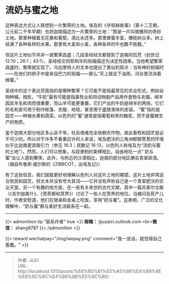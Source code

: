 # 流奶与蜜之地

这种表达方式让人联想到一片繁荣的土地。埃及的《辛努赫故事》（第十二王朝，公元前二千年早期）也将迦南描述为一片繁荣的土地：“那是一片叫做雅阿的奇妙土地。那里种植着无花果和葡萄，酒比水还多。那里蜂蜜丰富，橄榄树众多。树上结满了各种各样的水果。那里有大麦和小麦，各种各样的牛也数不胜数。”

但这片土地似乎并非一直繁荣昌盛；几段圣经经文都提到了迦南的饥荒（创世记 12:10；26:1；43:1）。圣经经文将耶和华的祝福描述为决定性因素。当他希望繁荣昌盛时，繁荣就实现了。乌加里特人的文本也提出了类似的观点：当有神的祝福时——在他们的例子中是来自巴力的祝福——那么“天上就会下油雨，河谷里流淌着蜂蜜。” 

圣经中的这个表达究竟指的是哪种繁荣？它可能不是指最常见的农业形式，例如谷物种植。相反，“牛奶”最有可能是指畜牧业和将动物副产品用作食物与衣服。绵羊因其羊毛和肉而很重要，而山羊可能更重要。它们产出的牛奶是绵羊的两倍，它们的毛和皮可用于制作帐篷、衣服、地毯，甚至用于盛放液体的皮袋。 “蜜”指的是园艺——种植水果和蔬菜。以色列的“蜜”通常是指葡萄和枣的糖浆，而不是蜜蜂生产的物质。

鉴于迦南大部分地区多山且干旱，社会很难完全依赖农作物。故此畜牧和园艺是必不可少的。所以对于许多不看重应许的人来说，埃及肥沃的三角洲郁郁葱葱的环境似乎比迦南更具吸引力（参见 16:3；民数记 16:13，以色列人称埃及为“流奶与蜜的土地”）。然而，人们可以想象，与奴隶制的束缚相比，自由地吃一点“ 奶与蜜”会让人感到奢侈。此外，与附近的沙漠相比，迦南的部分地区确实青翠欲滴。（摘自布鲁斯·威尔斯的《ZIBBCOT，出埃及记》）

有了这些信息，我们就能更好地理解以色列人对这片土地的期望。这片土地非常适合牧民和园艺，但文本并没有夸大其词——它并没有声称自己是一个青翠肥沃的农业天堂。另一个有趣的地方是，在一些有关来世的古代文献，其中一篇苏美尔文献（《吉尔伽美什》、《恩奇都和冥界》）讨论了一些人在冥界的地位。当被问及死产儿时，作者安慰道，他们在银桌和金桌上吃饭，享用“奶与蜜”。这表明，广泛的文化理解中，“奶与蜜”都与美好生活联系在一起。

----
{{&lt; admonition tip &#34;联系作者&#34; true &gt;}}
**邮箱：** jijuzaici.outlook.com
&lt;br&gt;**微信：** shang9787
{{&lt; /admonition &gt;}}

{{&lt; reward wechatpay=&#34;/img/wepay.png&#34; comment=&#34;我一说话，就觉得自己愚蠢。&#34; &gt;}}


---

> 作者: JIJU  
> URL: http://localhost:1313/posts/%E6%B5%81%E5%A5%B6%E4%B8%8E%E8%9C%9C%E4%B9%8B%E5%9C%B0/  


